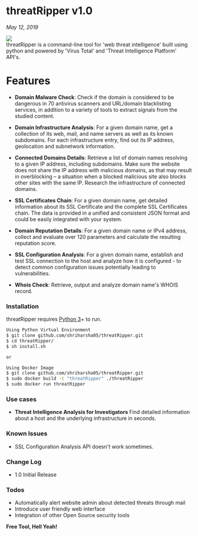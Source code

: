 # threatRipper v1.0
*May 12, 2019*

![](https://drive.google.com/uc?id=1ZkT6zUXFLMHQjM7kV6-dOi4zIj8eTbLC)
<br>
threatRipper is a command-line tool for 'web threat intelligence' built using python and powered by 'Virus Total' and 'Threat Intelligence Platform' API's.

# Features

  - **Domain Malware Check**: Check if the domain is considered to be dangerous in 70 antivirus scanners and URL/domain blacklisting services, in addition to a variety of tools to extract signals from the studied content.
  
  - **Domain Infrastructure Analysis**: For a given domain name, get a collection of its web, mail, and name servers as well as its known subdomains. For each infrastructure entry, find out its IP address, geolocation and subnetwork information.
  
  - **Connected Domains Details**: Retrieve a list of domain names resolving to a given IP address, including subdomains. Make sure the website does not share the IP address with malicious domains, as that may result in overblocking – a situation when a blocked malicious site also blocks other sites with the same IP. Research the infrastructure of connected domains.
  
  - **SSL Certificates Chain**: For a given domain name, get detailed information about its SSL Certificate and the complete SSL Certificates chain. The data is provided in a unified and consistent JSON format and could be easily integrated with your system.
  
  - **Domain Reputation Details**: For a given domain name or IPv4 address, collect and evaluate over 120 parameters and calculate the resulting reputation score.
  
  - **SSL Configuration Analysis**: For a given domain name, establish and test SSL connection to the host and analyze how it is configured - to detect common configuration issues potentially leading to vulnerabilities.
  
  - **Whois Check**: Retrieve, output and analyze domain name's WHOIS record.

### Installation

threatRipper requires [Python 3](https://www.python.org/download/releases/3.0/)+ to run.

```sh
Using Python Virtual Environment
$ git clone github.com/shriharsha05/threatRipper.git
$ cd threatRipper/
$ sh install.sh

or

Using Docker Image
$ git clone github.com/shriharsha05/threatRipper.git
$ sudo docker build -t "threatRipper" ./threatRipper
$ sudo docker run threatRipper
```

### Use cases 

- **Threat Intelligence Analysis for Investigators**
Find detailed information about a host and the underlying infrastructure in seconds.

### Known Issues

- SSL Configuration Analysis API doesn't work sometimes.

### Change Log

 - 1.0 Initial Release

### Todos

 - Automatically alert website admin about detected threats through mail
 - Introduce user friendly web interface
 - Integration of other Open Source security tools

**Free Tool, Hell Yeah!**
